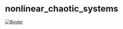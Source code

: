 # nonlinear_chaotic_systems

[![Binder](https://mybinder.org/badge_logo.svg)](https://mybinder.org/v2/gh/elbosso/nonlinear_chaotic_systems.git/master)
